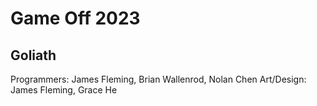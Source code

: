 # Game Off 2023
## Goliath 
Programmers: James Fleming, Brian Wallenrod, Nolan Chen
Art/Design: James Fleming, Grace He